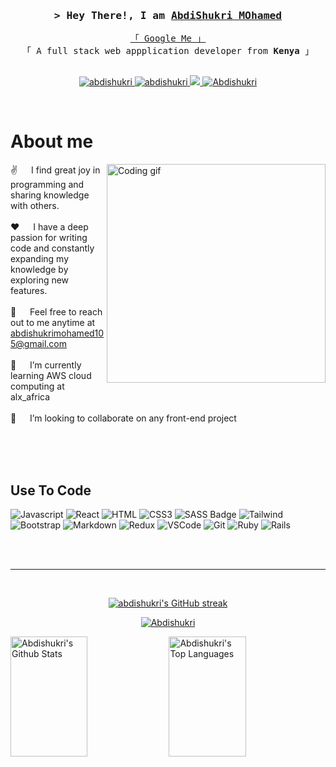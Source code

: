 
<!-- <a href="https://komarev.com/ghpvc/?username=abdishukri">
  <img align="right" src="https://komarev.com/ghpvc/?username=abdishukri&label=Visitors&color=0e75b6&style=flat" alt="Profile visitor" />
</a>


[![wakatime](https://wakatime.com/badge/user/eebb3dd8-d9b2-40de-9b88-6fd6cac99dbc.svg)](https://wakatime.com/@eebb3dd8-d9b2-40de-9b88-6fd6cac99dbc)
 -->

 

<!-- Intro  -->
<h3 align="center">
        <samp>&gt; Hey There!, I am
                <b><a target="_blank" href="my deployed portfolio link">AbdiShukri MOhamed</a></b>
        </samp>
</h3>

<!-- <p align="center">
  <a href="https://github.com/abdishukri-105"><img src="https://readme-typing-svg.herokuapp.com/?lines=IT%20Specialist;Front%20End%20Developer;1.5%2B%20years%20of%20coding%20experience;Always%20learning%20new%20things&center=true&width=380&height=45"></a>
</p> -->


<p align="center"> 
  <samp>
    <a href="https://www.google.com/search?q=Abdishukri+mohamed">「 Google Me 」</a>
    <br>
    「 A full stack web appplication developer from <b>Kenya</b> 」
    <br>
    <br>
  </samp>
</p>


<p align="center">
 <a href="my website link" target="blank">
  <img src="https://img.shields.io/badge/Website-DC143C?style=for-the-badge&logo=medium&logoColor=white" alt="abdishukri" />
 </a>
 <a href="https://www.linkedin.com/in/abdishukri-mohamed/" target="_blank">
  <img src="https://img.shields.io/badge/LinkedIn-0077B5?style=for-the-badge&logo=linkedin&logoColor=white" alt="abdishukri"/>
 </a>
 <a href="https://twitter.com/AbdishukriMoh18" target="_blank">
  <img src="https://img.shields.io/badge/Twitter-1DA1F2?style=for-the-badge&logo=twitter&logoColor=white" />
 </a>
 <a href="https://www.instagram.com/__abdishukri_/" target="_blank">
  <img src="https://img.shields.io/badge/Instagram-fe4164?style=for-the-badge&logo=instagram&logoColor=white" alt="Abdishukri" />
 </a> 

</p>
<br />


<!-- About Section -->
 # About me
 
<p>
 <img align="right" width="350" src="/assets/programmer.gif" alt="Coding gif" />
  
 ✌️  &emsp;  I find great joy in programming and sharing knowledge with others. <br/><br/>
 ❤️ &emsp;  I have a deep passion for writing code and constantly expanding my knowledge by exploring new features.<br/><br/>
 📧 &emsp;  Feel free to reach out to me anytime at abdishukrimohamed105@gmail.com<br/><br/>
 🌱 &emsp;  I’m currently learning AWS cloud computing at  alx_africa<br/><br/>
 💞️ &emsp;  I’m looking to collaborate on any front-end project
  <!--  💬 &emsp; Ask me about anything [here](https://github.com/alsiam/alsiam/issues)<br/><br/> -->

</p>

<br/>
<br/>
<br/>


## Use To Code

![Javascript](https://img.shields.io/badge/Javascript-F0DB4F?style=for-the-badge&labelColor=black&logo=javascript&logoColor=F0DB4F)
![React](https://img.shields.io/badge/-React-61DBFB?style=for-the-badge&labelColor=black&logo=react&logoColor=61DBFB)
![HTML](https://img.shields.io/badge/HTML5-E34F26?style=for-the-badge&logo=html5&logoColor=white)
![CSS3](https://img.shields.io/badge/CSS3-1572B6?style=for-the-badge&logo=css3&logoColor=white)
![SASS Badge](https://img.shields.io/badge/Sass-CC6699?style=for-the-badge&logo=sass&logoColor=white)
![Tailwind](https://img.shields.io/badge/Tailwind_CSS-092749?style=for-the-badge&logo=tailwindcss&logoColor=06B6D4&labelColor=000000)
![Bootstrap](https://img.shields.io/badge/Bootstrap-563D7C?style=for-the-badge&logo=bootstrap&logoColor=white)
![Markdown](https://img.shields.io/badge/Markdown-000000?style=for-the-badge&logo=markdown&logoColor=white)
![Redux](https://img.shields.io/badge/Redux-593D88?style=for-the-badge&logo=redux&logoColor=white)
![VSCode](https://img.shields.io/badge/Visual_Studio-0078d7?style=for-the-badge&logo=visual%20studio&logoColor=white)
![Git](https://img.shields.io/badge/Git-F05032?style=for-the-badge&logo=git&logoColor=white)
![Ruby](https://img.shields.io/badge/Ruby-red?style=for-the-badge&logo=ruby&logoColor=white)
![Rails](https://img.shields.io/badge/Rails-red?style=for-the-badge&logo=ruby-on-rails&logoColor=white)

<!-- ![Strapi](https://img.shields.io/badge/strapi-2E7EEA?style=for-the-badge&logo=strapi&logoColor=white) -->
<!-- ![React Query](https://img.shields.io/badge/-React_Query-FF4154?style=for-the-badge&logo=react%20query&logoColor=white) -->
<!-- ![Ant-Design](https://img.shields.io/badge/AntDesign-0170FE?style=for-the-badge&logo=antdesign&logoColor=white) -->
<!-- ![React Native](https://img.shields.io/badge/React_Native-20232A?style=for-the-badge&logo=react&logoColor=61DAFB) -->
<!-- ![Next.js](https://img.shields.io/badge/next.js-000000?style=for-the-badge&logo=nextdotjs&logoColor=white) -->
<!-- ![Nodejs](https://img.shields.io/badge/Nodejs-3C873A?style=for-the-badge&labelColor=black&logo=node.js&logoColor=3C873A) -->
<!-- ![Express.js](https://img.shields.io/badge/Express.js-000000?style=for-the-badge&logo=express&logoColor=white) -->
<!-- ![MongoDB](https://img.shields.io/badge/MongoDB-4EA94B?style=for-the-badge&logo=mongodb&logoColor=white) -->
<!-- ![Typescript](https://img.shields.io/badge/Typescript-007acc?style=for-the-badge&labelColor=black&logo=typescript&logoColor=007acc) -->
<br/>



<br/>
<hr/>
<br/>



<p align="center">
  <a href="https://github.com/abdishukri-105">
    <img src="https://github-readme-streak-stats.herokuapp.com/?user=abdishukri-105&theme=radical&border=7F3FBF&background=0D1117" alt="abdishukri's GitHub streak"/>
  </a>
</p>

<p align="center">
  <a href="https://github.com/abdishukri-105">
    <img src="https://github-profile-summary-cards.vercel.app/api/cards/profile-details?username=abdishukri-105&theme=radical" alt="Abdishukri"/>
  </a>
</p>

<a> 
    <a href="https://github.com/abdishukri-105"><img alt="Abdishukri's Github Stats" src="https://denvercoder1-github-readme-stats.vercel.app/api?username=abdishukri-105&show_icons=true&count_private=true&theme=react&border_color=7F3FBF&bg_color=0D1117&title_color=F85D7F&icon_color=F8D866" height="192px" width="49.5%"/></a>
  <a href="https://github.com/abdishukri-105"><img alt="Abdishukri's Top Languages" src="https://denvercoder1-github-readme-stats.vercel.app/api/top-langs/?username=abdishukri-105&langs_count=8&layout=compact&theme=react&border_color=7F3FBF&bg_color=0D1117&title_color=F85D7F&icon_color=F8D866" height="192px" width="49.5%"/></a>
  <br/>
</a>


